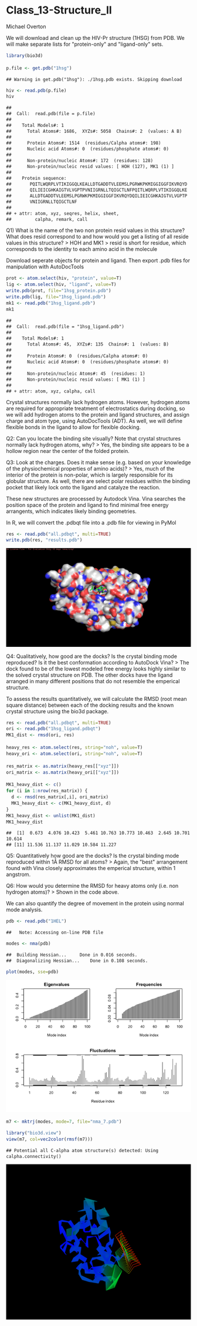 Class\_13-Structure\_II
================
Michael Overton

We will download and clean up the HIV-Pr structure (1HSG) from PDB. We will make separate lists for "protein-only" and "ligand-only" sets.

``` r
library(bio3d)

p.file <- get.pdb("1hsg")
```

    ## Warning in get.pdb("1hsg"): ./1hsg.pdb exists. Skipping download

``` r
hiv <- read.pdb(p.file)
hiv
```

    ## 
    ##  Call:  read.pdb(file = p.file)
    ## 
    ##    Total Models#: 1
    ##      Total Atoms#: 1686,  XYZs#: 5058  Chains#: 2  (values: A B)
    ## 
    ##      Protein Atoms#: 1514  (residues/Calpha atoms#: 198)
    ##      Nucleic acid Atoms#: 0  (residues/phosphate atoms#: 0)
    ## 
    ##      Non-protein/nucleic Atoms#: 172  (residues: 128)
    ##      Non-protein/nucleic resid values: [ HOH (127), MK1 (1) ]
    ## 
    ##    Protein sequence:
    ##       PQITLWQRPLVTIKIGGQLKEALLDTGADDTVLEEMSLPGRWKPKMIGGIGGFIKVRQYD
    ##       QILIEICGHKAIGTVLVGPTPVNIIGRNLLTQIGCTLNFPQITLWQRPLVTIKIGGQLKE
    ##       ALLDTGADDTVLEEMSLPGRWKPKMIGGIGGFIKVRQYDQILIEICGHKAIGTVLVGPTP
    ##       VNIIGRNLLTQIGCTLNF
    ## 
    ## + attr: atom, xyz, seqres, helix, sheet,
    ##         calpha, remark, call

Q1) What is the name of the two non protein resid values in this structure? What does resid correspond to and how would you get a listing of all reside values in this structure? &gt; HOH and MK1 &gt; resid is short for residue, which corresponds to the identity to each amino acid in the molecule

Download seperate objects for protein and ligand. Then export .pdb files for manipulation with AutoDocTools

``` r
prot <- atom.select(hiv, "protein", value=T)
lig <- atom.select(hiv, "ligand", value=T)
write.pdb(prot, file="1hsg_protein.pdb")
write.pdb(lig, file="1hsg_ligand.pdb")
mk1 <- read.pdb("1hsg_ligand.pdb")
mk1
```

    ## 
    ##  Call:  read.pdb(file = "1hsg_ligand.pdb")
    ## 
    ##    Total Models#: 1
    ##      Total Atoms#: 45,  XYZs#: 135  Chains#: 1  (values: B)
    ## 
    ##      Protein Atoms#: 0  (residues/Calpha atoms#: 0)
    ##      Nucleic acid Atoms#: 0  (residues/phosphate atoms#: 0)
    ## 
    ##      Non-protein/nucleic Atoms#: 45  (residues: 1)
    ##      Non-protein/nucleic resid values: [ MK1 (1) ]
    ## 
    ## + attr: atom, xyz, calpha, call

Crystal structures normally lack hydrogen atoms. However, hydrogen atoms are required for appropriate treatment of electrostatics during docking, so we will add hydrogen atoms to the protein and ligand structures, and assign charge and atom type, using AutoDocTools (ADT). As well, we will define flexible bonds in the ligand to allow for flexible docking.

Q2: Can you locate the binding site visually? Note that crystal structures normally lack hydrogen atoms, why? &gt; Yes, the binding site appears to be a hollow region near the center of the folded protein.

Q3: Look at the charges. Does it make sense (e.g. based on your knowledge of the physiochemical properties of amino acids)? &gt; Yes, much of the interior of the protein is non-polar, which is largely responsible for its globular structure. As well, there are select polar residues within the binding pocket that likely lock onto the ligand and catalyze the reaction.

These new structures are processed by Autodock Vina. Vina searches the position space of the protein and ligand to find minimal free energy arrangents, which indicates likely binding geometries.

In R, we will convert the .pdbqt file into a .pdb file for viewing in PyMol

``` r
res <- read.pdb("all.pdbqt", multi=TRUE) 
write.pdb(res, "results.pdb")
```

![](1hsg_dock1.png)

Q4: Qualitatively, how good are the docks? Is the crystal binding mode reproduced? Is it the best conformation according to AutoDock Vina? &gt; The dock found to be of the lowest modeled free energy looks highly similar to the solved crystal structure on PDB. The other docks have the ligand arranged in many different positions that do not resemble the emperical structure.

To assess the results quantitatively, we will calculate the RMSD (root mean square distance) between each of the docking results and the known crystal structure using the bio3d package.

``` r
res <- read.pdb("all.pdbqt", multi=TRUE)
ori <- read.pdb("1hsg_ligand.pdbqt")
MK1_dist <- rmsd(ori, res)

heavy_res <- atom.select(res, string="noh", value=T)
heavy_ori <- atom.select(ori, string="noh", value=T)

res_matrix <- as.matrix(heavy_res[["xyz"]])
ori_matrix <- as.matrix(heavy_ori[["xyz"]])

MK1_heavy_dist <- c()
for (i in 1:nrow(res_matrix)) {
  d <- rmsd(res_matrix[,i], ori_matrix)
  MK1_heavy_dist <- c(MK1_heavy_dist, d)
}
MK1_heavy_dist <- unlist(MK1_dist)
MK1_heavy_dist
```

    ##  [1]  0.673  4.076 10.423  5.461 10.763 10.773 10.463  2.645 10.701 10.614
    ## [11] 11.536 11.137 11.029 10.584 11.227

Q5: Quantitatively how good are the docks? Is the crystal binding mode reproduced within 1Å RMSD for all atoms? &gt; Again, the "best" arrangement found with Vina closely approximates the emperical structure, within 1 angstrom.

Q6: How would you determine the RMSD for heavy atoms only (i.e. non hydrogen atoms)? &gt; Shown in the code above.

We can also quantify the degree of movement in the protein using normal mode analysis.

``` r
pdb <- read.pdb("1HEL")
```

    ##   Note: Accessing on-line PDB file

``` r
modes <- nma(pdb)
```

    ##  Building Hessian...     Done in 0.016 seconds.
    ##  Diagonalizing Hessian...    Done in 0.108 seconds.

``` r
plot(modes, sse=pdb)
```

![](Class_13-Drug_design_files/figure-markdown_github/unnamed-chunk-5-1.png)

``` r
m7 <- mktrj(modes, mode=7, file="nma_7.pdb")
```

``` r
library("bio3d.view")
view(m7, col=vec2color(rmsf(m7)))
```

    ## Potential all C-alpha atom structure(s) detected: Using calpha.connectivity()

![](1hsg_move.png)

